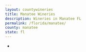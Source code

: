```yaml
---
layout: countywineries
title: Manatee Wineries
description: Wineries in Manatee FL
permalink: /florida/manatee/
county: manatee
state: fl
---
```

-
